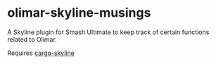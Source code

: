 # olimar-skyline-musings
A Skyline plugin for Smash Ultimate to keep track of certain functions related to Olimar.

Requires [cargo-skyline](https://lib.rs/crates/cargo-skyline)
